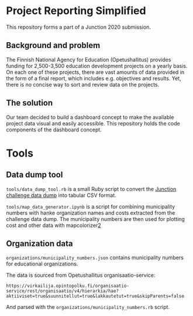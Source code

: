 # Project Reporting Simplified

This repository forms a part of a Junction 2020 submission.


## Background and problem

The Finnish National Agency for Education (Opetushallitus) provides funding for
2,500-3,500 education development projects on a yearly basis. On each one of
these projects, there are vast amounts of data provided in the form of a final
report, which includes e.g. objectives and results. Yet, there is no concise way
to sort and review data on the projects.


## The solution

Our team decided to build a dashboard concept to make the available project data
visual and easily accessible. This repository holds the code components of the
dashboard concept.


# Tools


## Data dump tool

`tools/data_dump_tool.rb` is a small Ruby script to convert the [Junction challenge data dump][1] into tabular CSV format.

`tools/map_data_generator.ipynb` is a script for combining municipality numbers with hanke organization names and costs extracted from the challenge data dump. The municipality numbers are then used for plotting cost and other data with mapcolorizer[2]

[1]: https://valtionavustukset.oph.fi/api/junction-hackathon/dump
[2]: https://github.com/tomimick/mapcolorizer

## Organization data

`organizations/municipality_numbers.json` contains municipality numbers for educational organizations.
 
The data is sourced from Opetushallitus organisaatio-service:

    https://virkailija.opintopolku.fi/organisaatio-service/rest/organisaatio/v4/hierarkia/hae?aktiiviset=true&suunnitellut=true&lakkautetut=true&skipParents=false
    
And parsed with the `organizations/municipality_numbers.rb` script.
